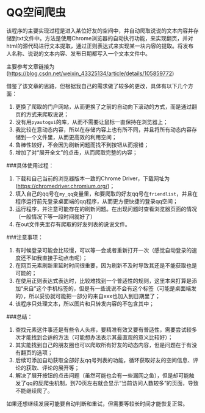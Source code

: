 ﻿# QQ空间爬虫

该程序的主要实现过程是进入某位好友的空间中，并自动爬取说说的文本内容并存储到txt文件中。方法是使用Chrome浏览器的自动执行功能，来实现翻页，并对html的源代码进行文本提取，通过正则表达式来实现某一块内容的提取。将发布人名称、说说的文本内容、发布日期都写入一个文本文件中。

主要参考文章链接为(https://blog.csdn.net/weixin_43325134/article/details/105859772)

借鉴了该文章的思路，但根据我自己的需求做了较多的更改，具体有以下几个方面：

1. 更换了爬取的门户网站，从而更换了之前的自动向下滚动的方式，而是通过翻页的方式来爬取说说；
2. 没有用`pyautogui`的库，从而不需要让鼠标一直保持在浏览器上；
3. 我比较在意动态内容，所以在存储内容上也有所不同，并且将所有动态内容存储到一个文件里，从而更高效的利用空间；
4. 鲁棒性较好，不会因为刷新问题而找不到按钮从而报错；
5. 增加了对“展开全文”的点击，从而爬取完整的内容；



###具体使用过程：

1. 下载和自己当前的浏览器版本一致的Chrome Driver，下载网址为(https://chromedriver.chromium.org/)；
2. 填入自己的qq号在`my_qq`变量里，和要爬取的好友qq号在`friendlist`，并且在程序运行前先登录桌面端的qq程序，从而更方便快捷的登录qq空间；
3. 运行程序，并注意可能存在的刷新问题。在出现问题时查看浏览器页面的情况（一般情况下等一段时间就好了）
4. 在out文件夹里存有爬取的好友列表的说说文件。



###注意事项：

1. 有时候登录可能会比较慢，可以等一会或者重新打开一次（感觉自动登录的速度还不如我直接手动点击呢）；
2. 在网页元素刷新里延时时间很重要，因为刷新不及时导致其还是不能获取也是可能的；
5. 在使用正则表达式表达时，比较难找到一个普适性的规则，这里本来打算是添加“来自”这个手机标签的，但是有一些说说不会有这个标签（可能是桌面端发的），所以妥协就可能把一部分的来自xxx也加入到日期里了；
6. 该程序只处理文本，所以图片和只转发内容的不包含其中；



###总结：

1. 查找元素这件事还是有些令人头疼，要精准有效又要有普适性，需要尝试较多次才能找到合适的方法（可能想办法表示其最直观的意义比较好）；
2. 其实能找到自己的朋友圈也可以爬取所有好友的动态内容，但是问题在于有没有翻页的选项；
3. 后续可添加自动获取全部好友qq号列表的功能，循环获取好友的空间信息、评论的获取、评论的展开等；
4. 解决了展开按钮的点击问题（虽然可能也会有一些漏网之鱼），但是却可能触发了qq的反爬虫机制，到70页左右就会显示“当前访问人数较多”的页面，导致不能继续爬了。

如果还想继续发展可能要自动判断和重试，但需要等较长时间才能恢复正常。
